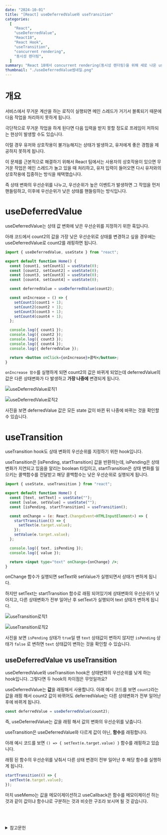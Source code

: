 ```yaml
---
date: "2024-10-01"
title: "[React] useDeferredValue와 useTransition"
categories:
  [
    "React",
    "useDeferredValue",
    "React18",
    "React Hook",
    "useTransition",
    "concurrent rendering",
    "동시성 렌더링",
  ]
summary: "React 18에서 concurrent rendering(동시성 렌더링)을 위해 새로 나온 useDeferredValue와 useTransition 리액트 훅을 알아봅시다."
thumbnail: "./useDeferredValue썸네일.png"
---
```


# 개요

서비스에서 무거운 계산을 하는 로직이 실행되면 메인 스레드가 거기서 블록되기 때문에 다음 작업을 처리하지 못하게 됩니다.

극단적으로 무거운 작업을 하게 된다면 다음 입력을 받지 못할 정도로 프레임이 저하되는 현상이 발생할 수도 있습니다.

이럴 경우 유저와 상호작용이 불가능해지는 상태가 발생하고, 유저에게 좋은 경험을 제공하지 못하게 됩니다.

이 문제를 근본적으로 해결하기 위해서 React 팀에서는 사용자의 상호작용이 있으면 무거운 작업은 메인 스레드가 놀고 있을 때 처리하고, 유저 입력이 들어오면 다시 유저와의 상호작용에 집중하는 방식을 채택했습니다.

즉 상태 변화의 우선순위를 나누고, 우선순위가 높은 이벤트가 발생하면 그 작업을 먼저 핸들링하고, 이후에 우선순위가 낮은 상태를 핸들링하는 방식입니다.

# useDeferredValue

useDeferredValue는 상태 값 변화에 낮은 우선순위를 지정하기 위한 훅입니다.

아래 코드에서 count2의 값을 가장 낮은 우선순위로 상태를 변경하고 싶을 경우에는 useDeferredValue로 count2를 래핑하면 됩니다.

```jsx
import { useDeferredValue, useState } from "react";

export default function Home() {
  const [count1, setCount1] = useState(0);
  const [count2, setCount2] = useState(0);
  const [count3, setCount3] = useState(0);
  const [count4, setCount4] = useState(0);

  const deferredValue = useDeferredValue(count2);

  const onIncrease = () => {
    setCount1(count1 + 1);
    setCount2(count2 + 1);
    setCount3(count3 + 1);
    setCount4(count4 + 1);
  };

  console.log({ count1 });
  console.log({ count2 });
  console.log({ count3 });
  console.log({ count4 });
  console.log({ deferredValue });

  return <button onClick={onIncrease}>클릭</button>;
}
```

`onIncrease 함수`를 실행하게 되면 count2의 값은 바뀌게 되었는데 deferredValue의 값은 다른 상태변화가 다 발생하고 **가장 나중에** 변경되게 됩니다.

![useDeferredValue로직1](useDeferredValue로직1.png)

![useDeferredValue로직2](useDeferredValue로직2.png)

사진을 보면 deferredValue 값은 모든 state 값이 바뀐 뒤 나중에 바뀌는 것을 확인할 수 있습니다.

# useTransition

useTransition hook도 상태 변화의 우선순위를 지정하기 위한 hook입니다.

useTransition은 [isPending, startTransition] 값을 반환하는데, isPending은 상태 변화가 지연되고 있음을 알리는 boolean 타입이고, startTransition은 상태 변화를 일으키는 콜백함수를 전달받고 해당 콜백함수는 낮은 우선순위로 실행되게 됩니다.

```jsx
import { useState, useTransition } from "react";

export default function Home() {
  const [text, setText] = useState("");
  const [value, setValue] = useState("");
  const [isPending, startTransition] = useTransition();

  const onChange = (e: React.ChangeEvent<HTMLInputElement>) => {
    startTransition(() => {
      setText(e.target.value);
    });
    setValue(e.target.value);
  };

  console.log({ text, isPending });
  console.log({ value });

  return <input type="text" onChange={onChange} />;
}
```

onChange 함수가 실행되면 setText와 setValue가 실행되면서 상태가 변하게 됩니다.

하지만 setText는 startTransition 함수로 래핑 되어있기에 상태변화의 우선순위가 낮아지고, 다른 상태변화가 전부 일어난 후 setText가 실행되어 text 상태가 변하게 됩니다.

![useTransition로직1](useTransition로직1.png)

![useTransition로직2](useTransition로직2.png)

사진을 보면 `isPending` 상태가 `true`일 땐 `text` 상태값이 변하지 않지만 `isPending` 상태가 `false` 로 변하면 `text` 상태값이 변하는 것을 확인할 수 있습니다.

## useDeferredValue vs useTransition

useDeferredValue와 useTransition hook은 상태변화의 우선순위를 낮게 하는 hook입니다. 그렇다면 두 hook의 차이점은 무엇일까요?

useDeferredValue는 **값**을 래핑해서 사용합니다. 아래 예시 코드를 보면 `count2`라는 값을 래핑 해서 count2 값이 바뀌어도 deferredValue는 다른 상태변화가 전부 일어난 후에 바뀌게 됩니다.

```js
const deferredValue = useDeferredValue(count2);
```

즉, useDeferredValue는 값을 래핑 해서 값의 변화의 우선순위를 낮춥니다.

useTransition은 useDeferredValue와 다르게 값이 아닌, **함수**를 래핑합니다.

아래 예시 코드를 보면 `() => { setText(e.target.value) }` 함수를 래핑하고 있습니다.

래핑 된 함수의 우선순위를 낮춰서 다른 상태 변경이 전부 일어난 후 해당 함수를 실행하게 됩니다.

```jsx
startTransition(() => {
  setText(e.target.value);
});
```

마치 useMemo는 값을 메모이제이션하고 useCallback은 함수를 메모이제이션 하는 것과 같이 값이냐 함수냐로 구분하는 것과 비슷한 구조라 보시며 될 것 같습니다.

<br>
<br>
<br>

<details>

<summary>참고문헌</summary>

<div markdown="1">

https://doiler.tistory.com/83

</div>

</details>
